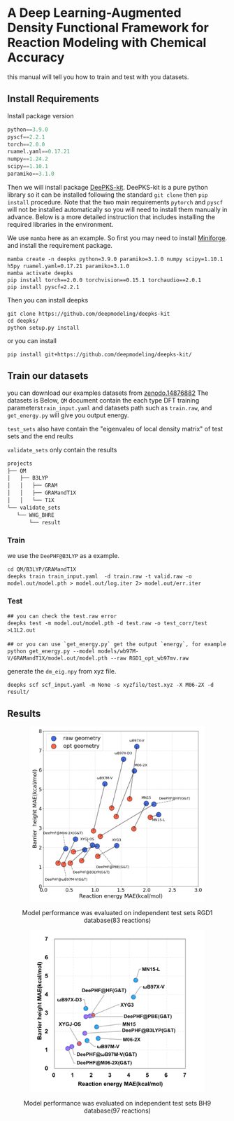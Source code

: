 # A Deep Learning-Augmented Density Functional Framework for Reaction Modeling with Chemical Accuracy

this manual will tell you how to train and test with you datasets.
## Install Requirements
Install package version
```python
python==3.9.0
pyscf==2.2.1
torch==2.0.0
ruamel.yaml==0.17.21
numpy==1.24.2
scipy==1.10.1
paramiko==3.1.0
```
Then we will install package [DeePKS-kit](https://github.com/deepmodeling/deepks-kit).
DeePKS-kit is a pure python library so it can be installed following the standard `git clone` then `pip install` procedure. Note that the two main requirements `pytorch` and `pyscf` will not be installed automatically so you will need to install them manually in advance. Below is a more detailed instruction that includes installing the required libraries in the environment.

We use `mamba` here as an example. So first you may need to install [Miniforge](https://github.com/conda-forge/miniforge). and install the requirement package.
```
mamba create -n deepks python=3.9.0 paramiko=3.1.0 numpy scipy=1.10.1 h5py ruamel.yaml=0.17.21 paramiko=3.1.0
mamba activate deepks
pip install torch==2.0.0 torchvision==0.15.1 torchaudio==2.0.1
pip install pyscf=2.2.1
```
Then you can install deepks
```
git clone https://github.com/deepmodeling/deepks-kit
cd deepks/
python setup.py install
```
or you can install
```
pip install git+https://github.com/deepmodeling/deepks-kit/
```
## Train our datasets
you can download our examples datasets from [zenodo.14876882](https://zenodo.org/records/14876882)
The datasets is Below,  `QM` document contain the each type DFT training parameters`train_input.yaml` and datasets path such as `train.raw`, and `get_energy.py` will give you output energy.

`test_sets` also have contain the "eigenvaleu of local density matrix" of test sets and the end reults

`validate_sets` only contain the results



 ```python
projects
├── QM
│   ├── B3LYP
│   │   ├── GRAM
│   │   ├── GRAMandT1X
│   │   └── T1X
└── validate_sets
    └── WHG_BHRE
        └── result
 ```
### Train
we use the `DeePHF@B3LYP` as a example.
```
cd QM/B3LYP/GRAMandT1X
deepks train train_input.yaml  -d train.raw -t valid.raw -o model.out/model.pth > model.out/log.iter 2> model.out/err.iter
```
### Test
```
## you can check the test.raw error
deepks test -m model.out/model.pth -d test.raw -o test_corr/test >L1L2.out

## or you can use `get_energy.py` get the output `energy`, for example
python get_energy.py --model models/wb97M-V/GRAMandT1X/model.out/model.pth --raw RGD1_opt_wb97mv.raw
```
generate the `dm_eig.npy` from xyz file.
```
deepks scf scf_input.yaml -m None -s xyzfile/test.xyz -X M06-2X -d result/
```


## Results
<div align="center">
  <img src="./test_sets/Figure3.jpg" width="400px" alt="models in BH9">
  <p>Model performance was evaluated on independent test sets RGD1 database(83 reactions)</p>
</div>



<div align="center">
  <img src="./test_sets/Figure4.jpg" width="400px" alt="models in BH9">
  <p>Model performance was evaluated on independent test sets BH9 database(97 reactions) </p>
</div>

